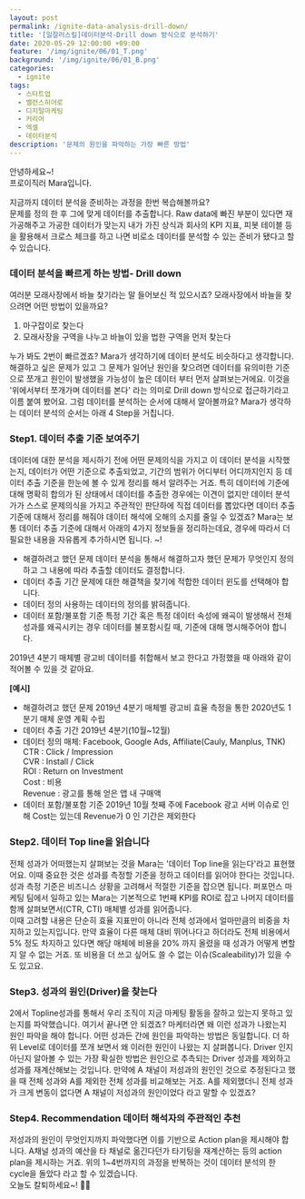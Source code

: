 ```yaml
---
layout: post
permalink: /ignite-data-analysis-drill-down/
title: '[일잘러스킬]데이터분석-Drill down 방식으로 분석하기'
date: 2020-05-29 12:00:00 +09:00
feature: '/img/ignite/06/01_T.png'
background: '/img/ignite/06/01_B.png'
categories:
  - ignite
tags:
  - 스타트업
  - 밸런스히어로
  - 디지털마케팅
  - 커리어
  - 엑셀
  - 데이터분석
description: '문제의 원인을 파악하는 가장 빠른 방법'
---
```


안녕하세요~!<br>
프로이직러 Mara입니다.

지금까지 데이터 분석을 준비하는 과정을 한번 복습해볼까요?<br>문제를 정의 한 후 그에 맞게 데이터를 추출합니다. Raw data에 빠진 부분이 있다면 재가공해주고 가공한 데이터가 맞는지 내가 가진 상식과 회사의 KPI 지표, 피봇 테이블 등을 활용해서 크로스 체크를 하고 나면 비로소 데이터를 분석할 수 있는 준비가 됐다고 할 수 있습니다. 

### 데이터 분석을 빠르게 하는 방법- Drill down

여러분 모래사장에서 바늘 찾기라는 말 들어보신 적 있으시죠? 모래사장에서 바늘을 찾으려면 어떤 방법이 있을까요? 

1. 마구잡이로 찾는다 
2. 모래사장을 구역을 나누고 바늘이 있을 법한 구역을 먼저 찾는다

누가 봐도 2번이 빠르겠죠? Mara가 생각하기에 데이터 분석도 비슷하다고 생각합니다. 해결하고 싶은 문제가 있고 그 문제가 일어난 원인을 찾으려면 데이터를 유의미한 기준으로 쪼개고 원인이 발생했을 가능성이 높은 데이터 부터 먼저 살펴보는거에요. 이것을 '위에서부터 쪼개가며 데이터를 본다' 라는 의미로 Drill down 방식으로 접근하기라고 이름 붙여 봤어요. 그럼 데이터를 분석하는 순서에 대해서 알아볼까요? Mara가 생각하는 데이터 분석의 순서는 아래 4 Step을 거칩니다. 

### Step1. 데이터 추출 기준 보여주기

데이터에 대한 분석을 제시하기 전에 어떤 문제의식을 가지고 이 데이터 분석을 시작했는지, 데이터가 어떤 기준으로 추출되었고, 기간의 범위가 어디부터 어디까지인지 등 데이터 추출 기준을 한눈에 볼 수 있게 정리를 해서 알려주는 거죠. 특히 데이터에 기준에 대해 명확히 합의가 된 상태에서 데이터를 추출한 경우에는 이견이 없지만 데이터 분석가가 스스로 문제의식을 가지고 주관적인 판단하에 직접 데이터를 뽑았다면 데이터 추출 기준에 대해서 정리를 해줘야 데이터 해석에 오해의 소지를 줄일 수 있겠죠? Mara는 보통 데이터 추출 기준에 대해서 아래의 4가지 정보들을 정리하는데요, 경우에 따라서 더 필요한 내용을 자유롭게 추가하시면 됩니다. ~! 

- 해결하려고 했던 문제 
  데이터 분석을 통해서 해결하고자 했던 문제가 무엇인지 정의하고 그 내용에 따라 추출할 데이터도 결정합니다.
- 데이터 추출 기간 
  문제에 대한 해결책을 찾기에 적합한 데이터 윈도를 선택해야 합니다. 
- 데이터 정의 
  사용하는 데이터의 정의를 밝혀줍니다. 
- 데이터 포함/불포함 기준 
  특정 기간 혹은 특정 데이터 속성에 왜곡이 발생해서 전체 성과를 왜곡시키는 경우 데이터를 불포함시킬 때, 기준에 대해 명시해주어야 합니다. 

2019년 4분기 매체별 광고비 데이터를 취합해서 보고 한다고 가정했을 때 아래와 같이 적어볼 수 있을 것 같아요. 

**[예시]**

- 해결하려고 했던 문제 
  2019년 4분기 매체별 광고비 효율 측정을 통한 2020년도 1분기 매체 운영 계획 수립   
- 데이터 추출 기간 
  2019년 4분기(10월~12월)
- 데이터 정의
   매체: Facebook, Google Ads, Affiliate(Cauly, Manplus, TNK)<br>
   CTR : Click / Impression<br>
   CVR : Install / Click<br>
   ROI : Return on Investment<br>
   Cost : 비용<br>
   Revenue : 광고를 통해 얻은 앱 내 구매액<br>
- 데이터 포함/불포함 기준 
  2019년 10월 첫째 주에 Facebook 광고 서버 이슈로 인해 Cost는 있는데 Revenue가 0 인 기간은 제외한다 

### Step2. 데이터 Top line을 읽습니다

전체 성과가 어떠했는지 살펴보는 것을 Mara는 '데이터 Top line을 읽는다'라고 표현했어요. 이때 중요한 것은 성과를 측정할 기준을 정하고 데이터를 읽어야 한다는 것입니다. 성과 측정 기준은 비즈니스 상황을 고려해서 적절한 기준을 잡으면 됩니다. 퍼포먼스 마케팅 팀에서 일하고 있는 Mara는 기본적으로 1번째 KPI를 ROI로 잡고 나머지 데이터를 함께 살펴보면서(CTR, CTI) 매체별 성과를 읽어줍니다. <br>
이때 고려할 내용은 단순히 효율 지표만이 아니라 전체 성과에서 얼마만큼의 비중을 차지하고 있는지입니다. 만약 효율이 다른 매체 대비 뛰어나다고 하더라도 전체 비용에서 5% 정도 차지하고 있다면 해당 매체에 비용을 20% 까지 올렸을 때 성과가 어떻게 변할지 알 수 없는 거죠. 또 비용을 더 쓰고 싶어도 쓸 수 없는 이슈(Scaleability)가 있을 수도 있고요. 

### Step3. 성과의 원인(Driver)을 찾는다

2에서 Topline성과를 통해서 우리 조직이 지금 마케팅 활동을 잘하고 있는지 못하고 있는지를 파악했습니다. 
여기서 끝나면 안 되겠죠? 마케터라면 왜 이런 성과가 나왔는지 원인 파악을 해야 합니다. 어떤 성과든 간에 원인을 파악하는 방법은 동일합니다. 더 하위 Level로 데이터를 쪼개 보면서 왜 이러한 원인이 나왔는 지 살펴봅니다. Driver 인지 아닌지 알아볼 수 있는 가장 확실한 방법은 원인으로 추측되는 Driver 성과를 제외하고 성과를 재계산해보는 것입니다. 만약에 A 채널이 저성과의 원인인 것으로 추정된다고 했을 때 전체 성과와 A를 제외한 전체 성과를 비교해보는 거죠. A를 제외했더니 전체 성과가 크게 변동이 없다면 A 채널이 저성과의 원인이었다 라고 말할 수 있겠죠?  

### Step4. Recommendation 데이터 해석자의 주관적인 추천

저성과의 원인이 무엇인지까지 파악했다면 이를 기반으로 Action plan을 제시해야 합니다. A채널 성과의 예산을 타 채널로 옮긴다던가 타기팅을 재계산하는 등의 action plan을 제시하는 거죠. 위의 1~4번까지의 과정을 반복하는 것이 데이터 분석의 한 cycle을 돌았다 라고 할 수 있겠습니다.  <br>
오늘도 칼퇴하세요~! 🙋‍♀️  